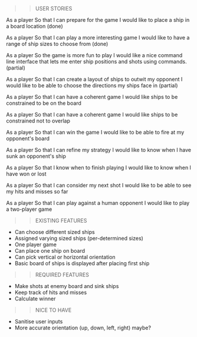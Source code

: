 >> USER STORIES

As a player
So that I can prepare for the game
I would like to place a ship in a board location
(done)

As a player
So that I can play a more interesting game
I would like to have a range of ship sizes to choose from
(done)

As a player
So the game is more fun to play
I would like a nice command line interface that lets me enter ship positions and
shots using commands.
(partial)

As a player
So that I can create a layout of ships to outwit my opponent
I would like to be able to choose the directions my ships face in
(partial)

As a player
So that I can have a coherent game
I would like ships to be constrained to be on the board

As a player
So that I can have a coherent game
I would like ships to be constrained not to overlap

As a player
So that I can win the game
I would like to be able to fire at my opponent's board

As a player
So that I can refine my strategy
I would like to know when I have sunk an opponent's ship

As a player
So that I know when to finish playing
I would like to know when I have won or lost

As a player
So that I can consider my next shot
I would like to be able to see my hits and misses so far

As a player
So that I can play against a human opponent
I would like to play a two-player game

>> EXISTING FEATURES

- Can choose different sized ships
- Assigned varying sized ships (per-determined sizes)
- One player game
- Can place one ship on board
- Can pick vertical or horizontal orientation
- Basic board of ships is displayed after placing first ship

>> REQUIRED FEATURES

<!-- - Display board before first ship placed / Better display of board? -->
<!-- - Check to make sure ships are not off board -->
<!-- - Check to make sure ships are not overlapping -->
<!-- - Place multiple ships -->
<!-- - Both players place ships -->
- Make shots at enemy board and sink ships
- Keep track of hits and misses
- Calculate winner

>> NICE TO HAVE
- Sanitise user inputs
- More accurate orientation (up, down, left, right) maybe?





